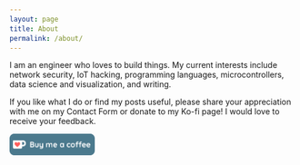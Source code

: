 ```yaml
---
layout: page
title: About
permalink: /about/
---
```


I am an engineer who loves to build things. My current interests include
network security, IoT hacking, programming languages, microcontrollers,
data science and visualization, and writing.

If you like what I do or find my posts useful, please share your
appreciation with me on my Contact Form or donate to my Ko-fi page!
I would love to receive your feedback.

<a href="https://ko-fi.com/O5O0LAWC"><img src="/assets/kofi2.png" alt="ko-fi" width="150"/></a>

